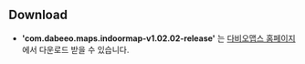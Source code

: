 ## Download
- **'com.dabeeo.maps.indoormap-v1.02.02-release'** 는 [다비오맵스 홈페이지](https://www.dabeeomaps.com/docs/android)에서 다운로드 받을 수 있습니다.

